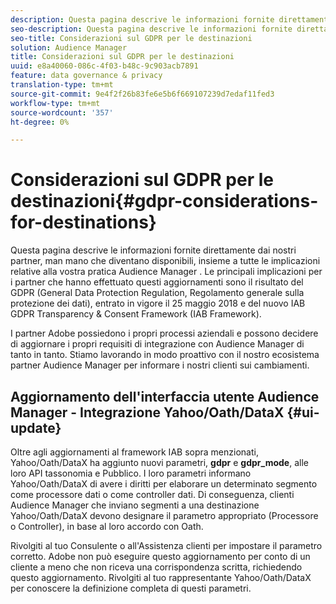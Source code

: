 ```yaml
---
description: Questa pagina descrive le informazioni fornite direttamente dai nostri partner, man mano che diventano disponibili, insieme a tutte le implicazioni relative alla vostra pratica Audience Manager . Le principali implicazioni per i partner che hanno effettuato questi aggiornamenti sono il risultato del GDPR (General Data Protection Regulation, Regolamento generale sulla protezione dei dati), entrato in vigore il 25 maggio 2018 e del nuovo IAB GDPR Transparency & Consent Framework (IAB Framework).
seo-description: Questa pagina descrive le informazioni fornite direttamente dai nostri partner, man mano che diventano disponibili, insieme a tutte le implicazioni relative alla vostra pratica Audience Manager . Le principali implicazioni per i partner che hanno effettuato questi aggiornamenti sono il risultato del GDPR (General Data Protection Regulation, Regolamento generale sulla protezione dei dati), entrato in vigore il 25 maggio 2018 e del nuovo IAB GDPR Transparency & Consent Framework (IAB Framework).
seo-title: Considerazioni sul GDPR per le destinazioni
solution: Audience Manager
title: Considerazioni sul GDPR per le destinazioni
uuid: e8a40060-086c-4f03-b48c-9c903acb7891
feature: data governance & privacy
translation-type: tm+mt
source-git-commit: 9e4f2f26b83fe6e5b6f669107239d7edaf11fed3
workflow-type: tm+mt
source-wordcount: '357'
ht-degree: 0%

---
```



# Considerazioni sul GDPR per le destinazioni{#gdpr-considerations-for-destinations}

Questa pagina descrive le informazioni fornite direttamente dai nostri partner, man mano che diventano disponibili, insieme a tutte le implicazioni relative alla vostra pratica Audience Manager . Le principali implicazioni per i partner che hanno effettuato questi aggiornamenti sono il risultato del GDPR (General Data Protection Regulation, Regolamento generale sulla protezione dei dati), entrato in vigore il 25 maggio 2018 e del nuovo IAB GDPR Transparency &amp; Consent Framework (IAB Framework).

I partner Adobe possiedono i propri processi aziendali e possono decidere di aggiornare i propri requisiti di integrazione con  Audience Manager di tanto in tanto. Stiamo lavorando in modo proattivo con il nostro ecosistema  partner Audience Manager per informare i nostri clienti sui cambiamenti.

<!-- ## Audience Manager Partner Updates - ID Syncs {#partner-updates-id-syncs}

Some partners, as listed in the table below, have changed their integration requirements with Audience Manager to include support based on the IAB Framework, in order to comply with GDPR standards.

<table id="table_335A470D4F10434E9CF587089FB54B0C"> 
 <thead> 
  <tr> 
   <th colname="col1" class="entry"> <p>Partner Name </p> </th> 
   <th colname="col2" class="entry"> <p>Expected Impact </p> </th> 
   <th colname="col3" class="entry"> <p>Status of the change </p> </th> 
  </tr>
 </thead>
 <tbody> 
  <tr> 
   <td colname="col1"> <p>Yahoo/Oath/DataX </p> </td> 
   <td colname="col2"> <p>ID syncs for users in the European Union are dropped by the partner </p> </td> 
   <td colname="col3"> <p>Live since May 22nd 2018 </p> </td> 
  </tr> 
  <tr> 
   <td colname="col1"> <p>Trade Desk </p> </td> 
   <td colname="col2"> <p>ID syncs for users in the European Union are dropped by the partner </p> </td> 
   <td colname="col3"> <p>Not live yet </p> </td> 
  </tr> 
  <tr> 
   <td colname="col1"> <p>Rubicon </p> </td> 
   <td colname="col2"> <p>ID syncs for users in the European Union are dropped by the partner </p> </td> 
   <td colname="col3"> <p>Not live yet </p> </td> 
  </tr> 
  <tr> 
   <td colname="col1"> <p>LiveRamp </p> </td> 
   <td colname="col2"> <p>ID syncs for users in the European Union are dropped by the partner </p> </td> 
   <td colname="col3"> <p>Not live yet </p> </td> 
  </tr> 
 </tbody> 
</table> -->

##  Aggiornamento dell&#39;interfaccia utente Audience Manager - Integrazione Yahoo/Oath/DataX {#ui-update}

Oltre agli aggiornamenti al framework IAB sopra menzionati, Yahoo/Oath/DataX ha aggiunto nuovi parametri, **gdpr** e **gdpr_mode**, alle loro API tassonomia e Pubblico. I loro parametri informano Yahoo/Oath/DataX di avere i diritti per elaborare un determinato segmento come processore dati o come controller dati. Di conseguenza,  clienti Audience Manager che inviano segmenti a una destinazione Yahoo/Oath/DataX devono designare il parametro appropriato (Processore o Controller), in base al loro accordo con Oath.

Rivolgiti al tuo Consulente o all&#39;Assistenza clienti per impostare il parametro corretto. Adobe non può eseguire questo aggiornamento per conto di un cliente a meno che non riceva una corrispondenza scritta, richiedendo questo aggiornamento. Rivolgiti al tuo rappresentante Yahoo/Oath/DataX per conoscere la definizione completa di questi parametri.

